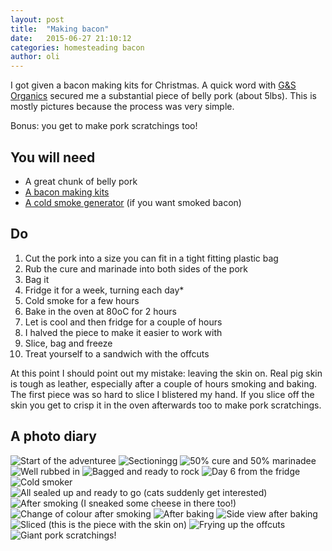 ```yaml
---
layout: post
title:  "Making bacon"
date:   2015-06-27 21:10:12
categories: homesteading bacon
author: oli
---
```


I got given a bacon making kits for Christmas.  A quick word with [G&S Organics](http://www.gandsorganics.com/) secured me a substantial piece of belly pork (about 5lbs).  This is mostly pictures because the process was very simple.

Bonus: you get  to make pork scratchings too!


## You will need

* A great chunk of belly pork
* [A bacon making kits](http://amzn.to/1GSI7bF)
* [A cold smoke generator](http://amzn.to/1eQqtfz) (if you want smoked bacon)


## Do

1. Cut the pork into a size you can fit in a tight fitting plastic bag
2. Rub the cure and marinade into both sides of the pork
3. Bag it
4. Fridge it for a week, turning each day*
5. Cold smoke for a few hours
6. Bake in the oven at 80oC for 2 hours
7. Let is cool and then fridge for a couple of hours
8. I halved the piece to make it easier to work with
8. Slice, bag and freeze
9. Treat yourself to a sandwich with the offcuts

At this point I should point out my mistake: leaving the skin on.  Real pig skin is tough as leather, especially after a couple of hours smoking and baking.  The first piece was so hard to slice I blistered my hand.  If you slice off the skin you get to crisp it in the oven afterwards too to make pork scratchings.

## A photo diary



![Start of the adventuree](/images/bacon/bacon1.jpg)
![Sectioningg](/images/bacon/bacon2.jpg)
![50% cure and 50% marinadee](/images/bacon/bacon3.jpg)
![Well rubbed in](/images/bacon/bacon4.jpg)
![Bagged and ready to rock](/images/bacon/bacon5.jpg)
![Day 6 from the fridge](/images/bacon/bacon6.jpg)
![Cold smoker](/images/bacon/bacon7.jpg)
![All sealed up and ready to go (cats suddenly get interested)](/images/bacon/bacon8.jpg)
![After smoking (I sneaked some cheese in there too!)](/images/bacon/bacon9.jpg)
![Change of colour after smoking](/images/bacon/bacon10.jpg)
![After baking ](/images/bacon/bacon11.jpg)
![Side view after baking](/images/bacon/bacon12.jpg)
![Sliced (this is the piece with the skin on)](/images/bacon/bacon13.jpg)
![Frying up the offcuts](/images/bacon/bacon14.jpg)
![Giant pork scratchings!](/images/bacon/bacon15.jpg)